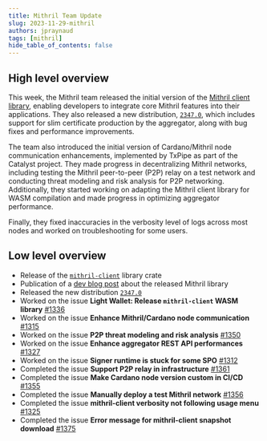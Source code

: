 ```yaml
---
title: Mithril Team Update
slug: 2023-11-29-mithril
authors: jpraynaud
tags: [mithril]
hide_table_of_contents: false
---
```


## High level overview

This week, the Mithril team released the initial version of the [Mithril client library](https://crates.io/crates/mithril-client), enabling developers to integrate core Mithril features into their applications. They also released a new distribution, [`2347.0`](https://github.com/input-output-hk/mithril/releases/tag/2347.0), which includes support for slim certificate production by the aggregator, along with bug fixes and performance improvements.

The team also introduced the initial version of Cardano/Mithril node communication enhancements,  implemented by TxPipe as part of the Catalyst project. They made progress in decentralizing Mithril networks, including testing the Mithril peer-to-peer (P2P) relay on a test network and conducting threat modeling and risk analysis for  P2P networking. Additionally, they started working on adapting the Mithril client library for WASM compilation and made progress in optimizing aggregator performance. 

Finally, they fixed inaccuracies in the verbosity level of logs across most nodes and worked on troubleshooting for some users.

## Low level overview
- Release of the [`mithril-client`](https://crates.io/crates/mithril-client) library crate
- Publication of a [dev blog post](https://mithril.network/doc/dev-blog/2023/11/27/mithril-client-library-released) about the released Mithril library
- Released the new distribution [`2347.0`](https://github.com/input-output-hk/mithril/releases/tag/2347.0)
- Worked on the issue **Light Wallet: Release `mithril-client` WASM library** [#1336](https://github.com/input-output-hk/mithril/issues/1336)
- Worked on the issue **Enhance Mithril/Cardano node communication** [#1315](https://github.com/input-output-hk/mithril/issues/1315)
- Worked on the issue **P2P threat modeling and risk analysis** [#1350](https://github.com/input-output-hk/mithril/issues/1350)
- Worked on the issue **Enhance aggregator REST API performances** [#1327](https://github.com/input-output-hk/mithril/issues/1327)
- Worked on the issue **Signer runtime is stuck for some SPO** [#1312](https://github.com/input-output-hk/mithril/issues/1312)
- Completed the issue **Support P2P relay in infrastructure** [#1361](https://github.com/input-output-hk/mithril/issues/1361)
- Completed the issue **Make Cardano node version custom in CI/CD** [#1355](https://github.com/input-output-hk/mithril/issues/1355)
- Completed the issue **Manually deploy a test Mithril network** [#1356](https://github.com/input-output-hk/mithril/issues/1356)
- Completed the issue **mithril-client verbosity not following usage menu** [#1325](https://github.com/input-output-hk/mithril/issues/1325)
- Completed the issue **Error message for mithril-client snapshot download** [#1375](https://github.com/input-output-hk/mithril/issues/1375)

